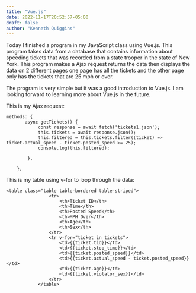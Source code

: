 ```yaml
---
title: "Vue.js"
date: 2022-11-17T20:52:57-05:00
draft: false
author: "Kenneth Quiggins"
---
```


Today I finished a program in my JavaScript class using Vue.js.
This program takes data from a database that contains information about speeding tickets that was recorded from a state trooper in the state of New York. This program makes a Ajax request returns the data then displays the data on 2 different pages one page has all the tickets and the other page only has the tickets that are 25 mph or over.

The program is very simple but it was a good introduction to Vue.js. I am looking forward to learning more about Vue.js in the future.

This is my Ajax request:
```
methods: {
       async getTickets() {
            const response = await fetch('tickets1.json');
            this.tickets = await response.json();
            this.filtered = this.tickets.filter((ticket) => ticket.actual_speed - ticket.posted_speed >= 25);
            console.log(this.filtered); 
            
        },
        
    },

```

This is my table using v-for to loop through the data:
```
<table class="table table-bordered table-striped">
                <tr>
                    <th>Ticket ID</th>
                    <th>Time</th>
                    <th>Posted Speed</th>
                    <th>MPH Over</th>
                    <th>Age</th>
                    <th>Sex</th>
                </tr>
                <tr v-for="ticket in tickets">
                    <td>{{ticket.tid}}</td>
                    <td>{{ticket.stop_time}}</td>
                    <td>{{ticket.posted_speed}}</td>
                    <td>{{ticket.actual_speed - ticket.posted_speed}}</td>
                    <td>{{ticket.age}}</td>
                    <td>{{ticket.violator_sex}}</td>
                </tr>
            </table>

```